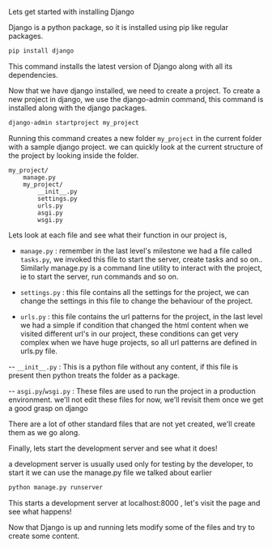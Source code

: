 Lets get started with installing Django

Django is a python package, so it is installed using pip like regular packages.

```bash
pip install django
```

This command installs the latest version of Django along with all its dependencies.

Now that we have django installed, we need to create a project. To create a new project in django, we use the django-admin command, this command is installed along with the django packages.

```bash
django-admin startproject my_project
```

Running this command creates a new folder `my_project` in the current folder with a sample django project. we can quickly look at the current structure of the project by looking inside the folder.

```
my_project/
    manage.py
    my_project/
        __init__.py
        settings.py
        urls.py
        asgi.py
        wsgi.py
```

Lets look at each file and see what their function in our project is,

- `manage.py` : remember in the last level's milestone we had a file called `tasks.py`, we invoked this file to start the server, create tasks and so on.. Similarly manage.py is a command line utility to interact with the project, ie to start the server, run commands and so on.

- `settings.py` : this file contains all the settings for the project, we can change the settings in this file to change the behaviour of the project.

- `urls.py` : this file contains the url patterns for the project, in the last level we had a simple if condition that changed the html content when we visited different url's in our project, these conditions can get very complex when we have huge projects, so all url patterns are defined in urls.py file.

-- `__init__.py` : This is a python file without any content, if this file is present then python treats the folder as a package.

-- `asgi.py`/`wsgi.py` : These files are used to run the project in a production environment. we'll not edit these files for now, we'll revisit them once we get a good grasp on django

There are a lot of other standard files that are not yet created, we'll create them as we go along.

Finally, lets start the development server and see what it does!

a development server is usually used only for testing by the developer, to start it we can use the manage.py file we talked about earlier

```bash
python manage.py runserver
```

This starts a development server at localhost:8000 , let's visit the page and see what happens!

Now that Django is up and running lets modify some of the files and try to create some content.
